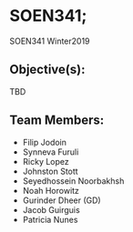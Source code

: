 # SOEN341;
SOEN341 Winter2019

## Objective(s):
TBD

## Team Members:
- Filip Jodoin
- Synneva Furuli
- Ricky Lopez
- Johnston Stott
- Seyedhossein Noorbakhsh
- Noah Horowitz
- Gurinder Dheer (GD)
- Jacob Guirguis
- Patricia Nunes
